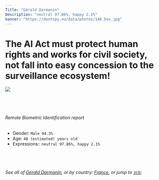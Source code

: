 ```yaml
---
Title: "Gérald Darmanin"
Description: "neutral 97.86%, happy 2.1%"
banner: "https://dontspy.eu/data/photos/146_box.jpg"
---
```


# The AI Act must protect human rights and works for civil society, not fall into easy concession to the surveillance ecosystem!

<link rel="stylesheet" type="text/css" href="/css/blog.css" />

<div class="is-fake" hidden>

_This is a **fake picture**_, we collect these anyway [because the AI Act](why-deepfake) negotiation moves in a way that would create more mess in our lives! for a longer explanation, read [The Dual Threat: How Losing the Biometric Battle Fuels Deepfake Proliferation](/blog/the-dual-threat-how-losing-the-biometric-battle-fuels-deepfake-proliferation/)

</div>

<!-- <img src="https://dontspy.eu/data/photos/54_box.jpg" /> -->
<img src="https://dontspy.eu/data/photos/146_box.jpg" />

## <br>

###### Remote Biometric Identification report

* <span class="label">Gender:</span> `Male 94.3%`
* <span class="label">Age:</span> `40 (estimated) years old`
* <span class="label">Expressions::</span> `neutral 97.86%, happy 2.1%`

## <br>

###### See all of [Gérald Darmanin](/policymaker#G%C3%A9rald%20Darmanin), or by country: [France](/country#France), or jump to [🇭🇷](/x/24).

## <br>